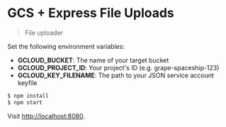 # GCS + Express File Uploads
> File uploader

Set the following environment variables:

  - **GCLOUD_BUCKET**: The name of your target bucket
  - **GCLOUD_PROJECT_ID**: Your project's ID (e.g. grape-spaceship-123)
  - **GCLOUD_KEY_FILENAME**: The path to your JSON service account keyfile

```sh
$ npm install
$ npm start
```

Visit [http://localhost:8080](http://localhost:8080).
